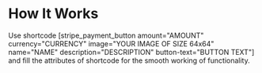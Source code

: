 # How It Works
Use shortcode [stripe_payment_button amount="AMOUNT" currency="CURRENCY" image="YOUR IMAGE OF SIZE 64x64" name="NAME" description="DESCRIPTION" button-text="BUTTON TEXT"] and fill the attributes of shortcode for the smooth working of functionality.
